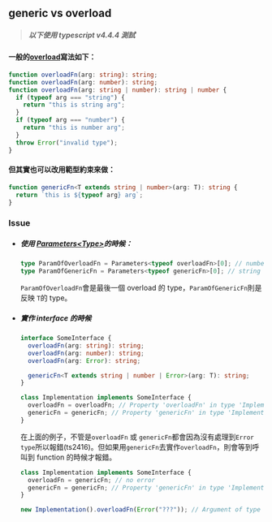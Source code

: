 ## generic vs overload

> ##### 以下使用 typescript v4.4.4 測試

#### 一般的[overload](https://www.typescriptlang.org/docs/handbook/2/functions.html#function-overloads)寫法如下：

```ts
function overloadFn(arg: string): string;
function overloadFn(arg: number): string;
function overloadFn(arg: string | number): string | number {
  if (typeof arg === "string") {
    return "this is string arg";
  }
  if (typeof arg === "number") {
    return "this is number arg";
  }
  throw Error("invalid type");
}
```

#### 但其實也可以改用範型約束來做：

```ts
function genericFn<T extends string | number>(arg: T): string {
  return `this is ${typeof arg} arg`;
}
```

### Issue

- ##### 使用 [Parameters\<Type\>](https://www.typescriptlang.org/docs/handbook/utility-types.html#parameterstype)的時候：

  ```ts
  type ParamOfOverloadFn = Parameters<typeof overloadFn>[0]; // number or string, depends on the last define of overloads
  type ParamOfGenericFn = Parameters<typeof genericFn>[0]; // string | number
  ```

  `ParamOfOverloadFn`會是最後一個 overload 的 type，`ParamOfGenericFn`則是反映 `T`的 type。

- ##### 實作 interface 的時候

  ```ts
  interface SomeInterface {
    overloadFn(arg: string): string;
    overloadFn(arg: number): string;
    overloadFn(arg: Error): string;

    genericFn<T extends string | number | Error>(arg: T): string;
  }

  class Implementation implements SomeInterface {
    overloadFn = overloadFn; // Property 'overloadFn' in type 'Implementation' is not assignable to the same property in base type 'SomeInterface'.
    genericFn = genericFn; // Property 'genericFn' in type 'Implementation' is not assignable to the same property in base type 'SomeInterface'.
  }
  ```

  在上面的例子，不管是`overloadFn` 或 `genericFn`都會因為沒有處理到`Error type`所以報錯(ts2416)。但如果用`genericFn`去實作`overloadFn`，則會等到呼叫到 function 的時候才報錯。

  ```ts
  class Implementation implements SomeInterface {
    overloadFn = genericFn; // no error
    genericFn = genericFn; // Property 'genericFn' in type 'Implementation' is not assignable to the same property in base type 'SomeInterface'.
  }

  new Implementation().overloadFn(Error("???")); // Argument of type 'Error' is not assignable to parameter of type 'string | number'. Type 'Error' is not assignable to type 'number'.ts(2345)
  ```
